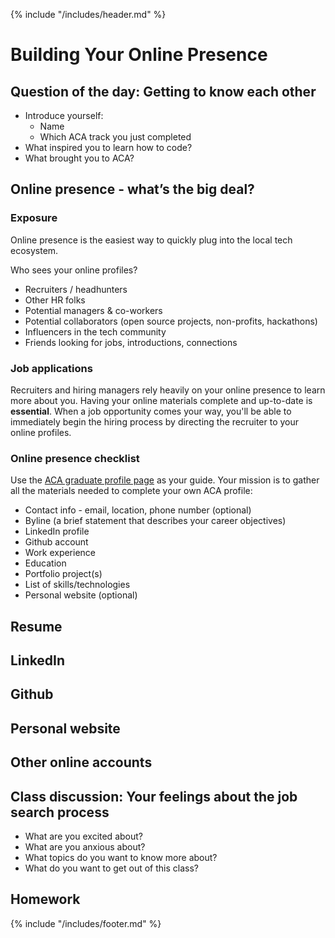 {% include "/includes/header.md" %}

# Building Your Online Presence

## Question of the day: Getting to know each other

* Introduce yourself:
  * Name
  * Which ACA track you just completed
* What inspired you to learn how to code?
* What brought you to ACA?

## Online presence - what’s the big deal?

### Exposure

Online presence is the easiest way to quickly plug into the local tech ecosystem.

Who sees your online profiles?
* Recruiters / headhunters
* Other HR folks
* Potential managers & co-workers
* Potential collaborators (open source projects, non-profits, hackathons)
* Influencers in the tech community
* Friends looking for jobs, introductions, connections

### Job applications

Recruiters and hiring managers rely heavily on your online presence to learn more about you. Having your online materials complete and up-to-date is **essential**. When a job opportunity comes your way, you'll be able to immediately begin the hiring process by directing the recruiter to your online profiles.

### Online presence checklist

Use the [ACA graduate profile page](https://austincodingacademy.com/hire/) as your guide. Your mission is to gather all the materials needed to complete your own ACA profile:
* Contact info - email, location, phone number (optional)
* Byline (a brief statement that describes your career objectives)
* LinkedIn profile
* Github account
* Work experience
* Education
* Portfolio project(s)
* List of skills/technologies
* Personal website (optional)

## Resume

## LinkedIn

## Github

## Personal website

## Other online accounts

## Class discussion: Your feelings about the job search process

* What are you excited about?
* What are you anxious about?
* What topics do you want to know more about?
* What do you want to get out of this class?

## Homework


{% include "/includes/footer.md" %}
